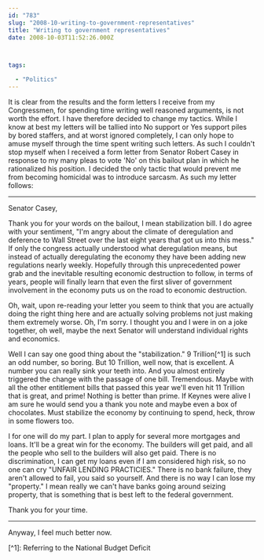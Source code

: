 ```yaml
---
id: "783"
slug: "2008-10-writing-to-government-representatives"
title: "Writing to government representatives"
date: 2008-10-03T11:52:26.000Z



tags:

  - "Politics"
---
```

<div class="sqs-html-content">
  <p>It is clear from the results and the form letters I receive from my Congressmen, for spending time writing well reasoned arguments, is not worth the effort.  I have therefore decided to change my tactics.  While I know at best my letters will be tallied into No support or Yes support piles by bored staffers, and at worst ignored completely, I can only hope to amuse myself through the time spent writing such letters.
As such I couldn't stop myself when I received a form letter from Senator Robert Casey in response to my many pleas to vote 'No' on this bailout plan in which he rationalized his position.  I decided the only tactic that would prevent me from becoming homicidal was to introduce sarcasm.  As such my letter follows:</p>
<p><!--more--></p>
<hr>
Senator Casey,</p>
<p>Thank you for your words on the bailout, I mean stabilization bill.  I do agree with your sentiment, "I'm angry about the climate of deregulation and deference to Wall Street over the last eight years that got us into this mess."  If only the congress actually understood what deregulation means, but instead of actually deregulating the economy they have been adding new regulations nearly weekly.  Hopefully through this unprecedented power grab and the inevitable resulting economic destruction to follow, in terms of years, people will finally learn that even the first sliver of government involvement in the economy puts us on the road to economic destruction.</p>
<p>Oh, wait, upon re-reading your letter you seem to think that you are actually doing the right thing here and are actually solving problems not just making them extremely worse.  Oh, I'm sorry.  I thought you and I were in on a joke together, oh well, maybe the next Senator will understand individual rights and economics.</p>
<p>Well I can say one good thing about the "stabilization."  9 Trillion[^1] is such an odd number, so boring.  But 10 Trillion, well now, that is excellent.  A number you can really sink your teeth into.  And you almost entirely triggered the change with the passage of one bill.  Tremendous.  Maybe with all the other entitlement bills that passed this year we'll even hit 11 Trillion that is great, and prime!  Nothing is better than prime.  If Keynes were alive I am sure he would send you a thank you note and maybe even a box of chocolates.  Must stabilize the economy by continuing to spend, heck, throw in some flowers too.  </p>
<p>I for one will do my part.  I plan to apply for several more mortgages and loans.  It'll be a great win for the economy.  The builders will get paid, and all the people who sell to the builders will also get paid.  There is no discrimination, I can get my loans even if I am considered high risk, so no one can cry "UNFAIR LENDING PRACTICIES."  There is no bank failure, they aren't allowed to fail, you said so yourself.  And there is no way I can lose my "property."  I mean really we can't have banks going around seizing property, that is something that is best left to the federal government.</p>
<p>Thank you for your time.</p>
<hr>
Anyway, I feel much better now.</p>
<p>[^1]: Referring to the National Budget Deficit </p>
</div>
